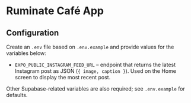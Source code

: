 # Ruminate Café App

## Configuration

Create an `.env` file based on `.env.example` and provide values for the variables below:

- `EXPO_PUBLIC_INSTAGRAM_FEED_URL` – endpoint that returns the latest Instagram post as JSON (`{ image, caption }`). Used on the Home screen to display the most recent post.

Other Supabase-related variables are also required; see `.env.example` for defaults.
